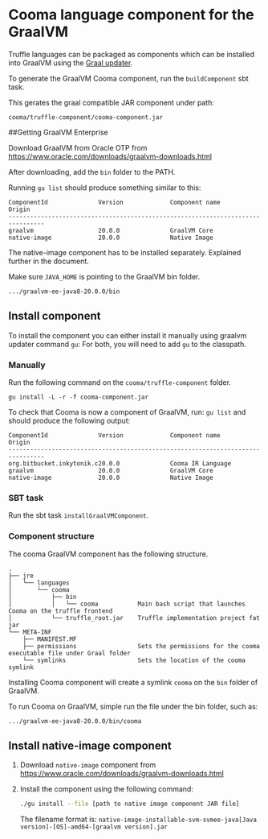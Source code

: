 # Cooma language component for the GraalVM

Truffle languages can be packaged as components which can be installed into
GraalVM using the [Graal
updater](http://www.graalvm.org/docs/reference-manual/graal-updater/). 

To generate the GraalVM Cooma component, run the ```buildComponent``` sbt task.

This gerates the graal compatible JAR component under path:

    cooma/truffle-component/cooma-component.jar
    
##Getting GraalVM Enterprise

Download GraalVM from Oracle OTP from https://www.oracle.com/downloads/graalvm-downloads.html
    
After downloading, add the ```bin``` folder to the PATH.

Running ```gu list``` should produce something similar to this:


    ComponentId              Version             Component name      Origin 
    --------------------------------------------------------------------------------
    graalvm                  20.0.0              GraalVM Core        
    native-image             20.0.0              Native Image   

The native-image component has to be installed separately. Explained further in the document.
   
   
Make sure ```JAVA_HOME``` is pointing to the GraalVM bin folder.

    .../graalvm-ee-java8-20.0.0/bin
   
## Install component

To install the component you can either install it manually using graalvm updater command ```gu```:
For both, you will need to add ```gu``` to the classpath.

### Manually
Run the following command on the ```cooma/truffle-component``` folder.

    gu install -L -r -f cooma-component.jar

To check that Cooma is now a component of GraalVM, run: ```gu list``` and should produce the following output:

    ComponentId              Version             Component name      Origin 
    --------------------------------------------------------------------------------
    org.bitbucket.inkytonik.c20.0.0              Cooma IR Language   
    graalvm                  20.0.0              GraalVM Core        
    native-image             20.0.0              Native Image    

### SBT task    

Run the sbt task ```installGraalVMComponent```.

### Component structure    

The cooma GraalVM component has the following structure.
 
    .
    ├── jre
    │   └── languages
    │       └── cooma
    │           ├── bin
    │           │   └── cooma           Main bash script that launches Cooma on the truffle frontend
    │           └── truffle_root.jar    Truffle implementation project fat jar
    └── META-INF
        ├── MANIFEST.MF
        ├── permissions                 Sets the permissions for the cooma executable file under Graal folder
        └── symlinks                    Sets the location of the cooma symlink


Installing Cooma component will create a symlink ```cooma``` on the ```bin``` folder of GraalVM.

To run Cooma on GraalVM, simple run the file under the bin folder, such as:

    .../graalvm-ee-java8-20.0.0/bin/cooma
    
## Install native-image component

1. Download ```native-image``` component from https://www.oracle.com/downloads/graalvm-downloads.html
2. Install the component using the following command:
    
    ```bash 
    ./gu install --file [path to native image component JAR file]
   ``` 
   The filename format is: ```native-image-installable-svm-svmee-java[Java version]-[OS]-amd64-[graalvm version].jar```
    